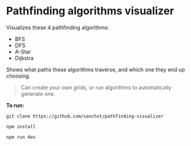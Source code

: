 # Pathfinding algorithms visualizer

Visualizes these 4 pathfinding algorithms:

- BFS
- DFS
- A-Star
- Dijkstra

Shows what paths these algorithms traverse, and which one they end up choosing.

> Can create your own grids, or run algorithms to automatically generate one.

**To run:**

`git clone https://github.com/sanchxt/pathfinding-visualizer`

`npm install`

`npm run dev`
